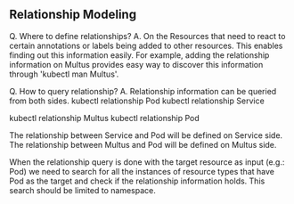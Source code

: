 Relationship Modeling
----------------------

Q. Where to define relationships?
A. On the Resources that need to react to certain annotations or labels being
added to other resources. This enables finding out this information easily.
For example, adding the relationship information on Multus provides easy way
to discover this information through 'kubectl man Multus'.

Q. How to query relationship?
A. Relationship information can be queried from both sides. 
kubectl relationship Pod <pod-name> <namespace>
kubectl relationship Service <service-name> <namespace>

kubectl relationship Multus <multus-name> <namespace>
kubectl relationship Pod <pod-name> <namespace>

The relationship between Service and Pod will be defined on Service side. 
The relationship between Multus and Pod will be defined on Multus side.

When the relationship query is done with the target resource as input (e.g.: Pod)
we need to search for all the instances of resource types that have Pod as the target and
check if the relationship information holds. This search should be limited to namespace.


